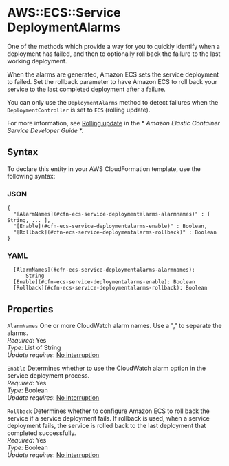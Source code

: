 # AWS::ECS::Service DeploymentAlarms<a name="aws-properties-ecs-service-deploymentalarms"></a>

One of the methods which provide a way for you to quickly identify when a deployment has failed, and then to optionally roll back the failure to the last working deployment\.

When the alarms are generated, Amazon ECS sets the service deployment to failed\. Set the rollback parameter to have Amazon ECS to roll back your service to the last completed deployment after a failure\.

You can only use the `DeploymentAlarms` method to detect failures when the `DeploymentController` is set to `ECS` \(rolling update\)\.

For more information, see [Rolling update](https://docs.aws.amazon.com/AmazonECS/latest/developerguide/deployment-type-ecs.html) in the * *Amazon Elastic Container Service Developer Guide* *\.

## Syntax<a name="aws-properties-ecs-service-deploymentalarms-syntax"></a>

To declare this entity in your AWS CloudFormation template, use the following syntax:

### JSON<a name="aws-properties-ecs-service-deploymentalarms-syntax.json"></a>

```
{
  "[AlarmNames](#cfn-ecs-service-deploymentalarms-alarmnames)" : [ String, ... ],
  "[Enable](#cfn-ecs-service-deploymentalarms-enable)" : Boolean,
  "[Rollback](#cfn-ecs-service-deploymentalarms-rollback)" : Boolean
}
```

### YAML<a name="aws-properties-ecs-service-deploymentalarms-syntax.yaml"></a>

```
  [AlarmNames](#cfn-ecs-service-deploymentalarms-alarmnames): 
    - String
  [Enable](#cfn-ecs-service-deploymentalarms-enable): Boolean
  [Rollback](#cfn-ecs-service-deploymentalarms-rollback): Boolean
```

## Properties<a name="aws-properties-ecs-service-deploymentalarms-properties"></a>

`AlarmNames`  <a name="cfn-ecs-service-deploymentalarms-alarmnames"></a>
One or more CloudWatch alarm names\. Use a "," to separate the alarms\.  
*Required*: Yes  
*Type*: List of String  
*Update requires*: [No interruption](https://docs.aws.amazon.com/AWSCloudFormation/latest/UserGuide/using-cfn-updating-stacks-update-behaviors.html#update-no-interrupt)

`Enable`  <a name="cfn-ecs-service-deploymentalarms-enable"></a>
Determines whether to use the CloudWatch alarm option in the service deployment process\.  
*Required*: Yes  
*Type*: Boolean  
*Update requires*: [No interruption](https://docs.aws.amazon.com/AWSCloudFormation/latest/UserGuide/using-cfn-updating-stacks-update-behaviors.html#update-no-interrupt)

`Rollback`  <a name="cfn-ecs-service-deploymentalarms-rollback"></a>
Determines whether to configure Amazon ECS to roll back the service if a service deployment fails\. If rollback is used, when a service deployment fails, the service is rolled back to the last deployment that completed successfully\.  
*Required*: Yes  
*Type*: Boolean  
*Update requires*: [No interruption](https://docs.aws.amazon.com/AWSCloudFormation/latest/UserGuide/using-cfn-updating-stacks-update-behaviors.html#update-no-interrupt)